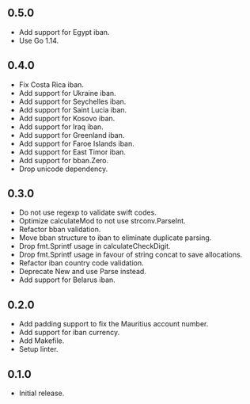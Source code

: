 ## 0.5.0

* Add support for Egypt iban.
* Use Go 1.14.

## 0.4.0

* Fix Costa Rica iban.
* Add support for Ukraine iban.
* Add support for Seychelles iban.
* Add support for Saint Lucia iban.
* Add support for Kosovo iban.
* Add support for Iraq iban.
* Add support for Greenland iban.
* Add support for Faroe Islands iban.
* Add support for East Timor iban.
* Add support for bban.Zero.
* Drop unicode dependency.

## 0.3.0

* Do not use regexp to validate swift codes.
* Optimize calculateMod to not use strconv.ParseInt.
* Refactor bban validation.
* Move bban structure to iban to eliminate duplicate parsing.
* Drop fmt.Sprintf usage in calculateCheckDigit.
* Drop fmt.Sprintf usage in favour of string concat to save allocations.
* Refactor iban country code validation.
* Deprecate New and use Parse instead.
* Add support for Belarus iban.

## 0.2.0

* Add padding support to fix the Mauritius account number.
* Add support for iban currency.
* Add Makefile.
* Setup linter.

## 0.1.0

* Initial release.